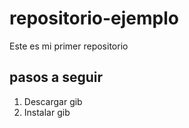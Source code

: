 # repositorio-ejemplo
Este es mi primer repositorio
## pasos a seguir
1. Descargar gib
2. Instalar gib
